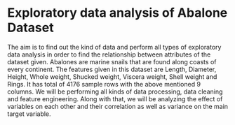 # Exploratory data analysis of Abalone Dataset

The aim is to find out the kind of data and perform all types of exploratory data analysis in order to find the relationship between attributes of the dataset given. Abalones are marine snails that are found along coasts of every continent. The features given in this dataset are Length, Diameter, Height, Whole weight, Shucked weight, Viscera weight, Shell weight and Rings. It has total of 4176 sample rows with the above mentioned 9 columns. We will be performing all kinds of data processing, data cleaning and feature engineering. Along with that, we will be analyzing the effect of variables on each other and their correlation as well as variance on the main target variable.
